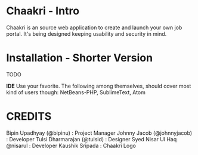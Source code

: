 Chaakri - Intro
=======

Chaakri is an source web application to create and launch your own job portal. It's being designed keeping usability and security in mind.

Installation - Shorter Version
==
TODO

**IDE**
Use your favorite. The following among themselves, should cover most kind of users though: NetBeans-PHP, SublimeText, Atom



CREDITS
=======
Bipin Upadhyay (@bipinu) : Project Manager
Johnny Jacob (@johnnyjacob) : Developer
Tulsi Dharmarajan (@tulsid) : Designer
Syed Nisar Ul Haq @nisarul : Developer
Kaushik Sripada : Chaakri Logo
